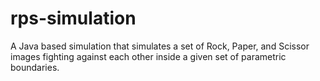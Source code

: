 # rps-simulation
A Java based simulation that simulates a set of Rock, Paper, and Scissor images fighting against each other inside a given set of parametric boundaries. 
